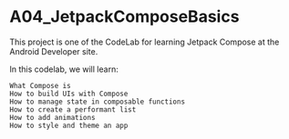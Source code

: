 # A04_JetpackComposeBasics

This project is one of the CodeLab for learning Jetpack Compose at the Android Developer site.

In this codelab, we will learn:

    What Compose is
    How to build UIs with Compose
    How to manage state in composable functions
    How to create a performant list
    How to add animations
    How to style and theme an app

